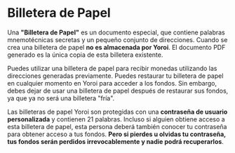 # Billetera de Papel

Una **"Billetera de Papel"** es un documento especial, que contiene palabras mnemotécnicas secretas y un pequeño conjunto de direcciones. Cuando se crea una billetera de papel **no es almacenada por Yoroi**. El documento PDF generado es la única copia de esta billetera existente.

Puedes utilizar una billetera de papel para recibir monedas utilizando las direcciones generadas previamente. Puedes restaurar tu billetera de papel en cualquier momento en Yoroi para acceder a los fondos. Sin embargo, debes dejar de usar una billetera de papel después de restaurar sus fondos, ya que ya no será una billetera "fría".

Las billeteras de papel Yoroi son protegidas con una **contraseña de usuario personalizada** y contienen 21 palabras. Incluso si alguien obtiene acceso a esta billetera de papel, esta persona deberá también conocer tu contraseña para obtener acceso a tus fondos. **Pero si pierdes u olvidas tu contraseña, tus fondos serán perdidos irrevocablemente y nadie podrá recuperarlos**.
